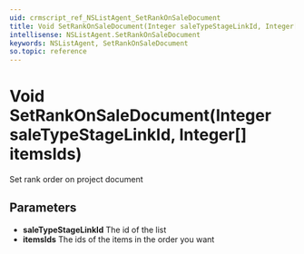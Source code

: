```yaml
---
uid: crmscript_ref_NSListAgent_SetRankOnSaleDocument
title: Void SetRankOnSaleDocument(Integer saleTypeStageLinkId, Integer[] itemsIds)
intellisense: NSListAgent.SetRankOnSaleDocument
keywords: NSListAgent, SetRankOnSaleDocument
so.topic: reference
---
```


# Void SetRankOnSaleDocument(Integer saleTypeStageLinkId, Integer[] itemsIds)

Set rank order on project document

## Parameters

* **saleTypeStageLinkId** The id of the list
* **itemsIds** The ids of the items in the order you want
